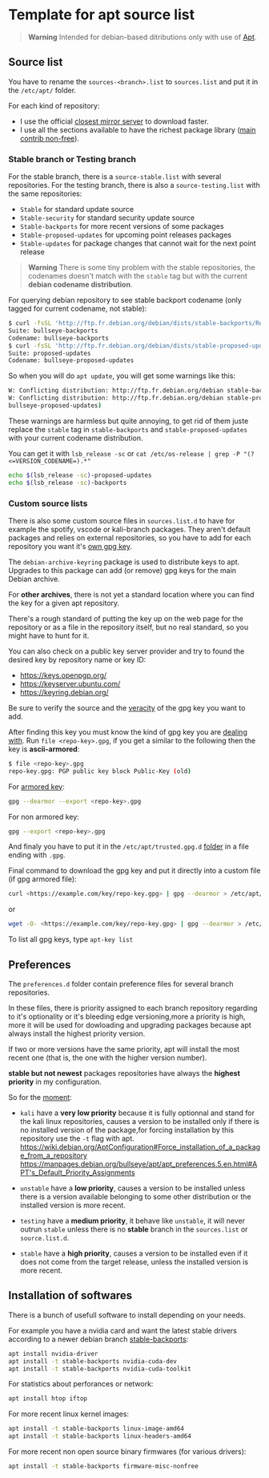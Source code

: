 # Template for apt source list

> **Warning**
> Intended for debian-based ditributions only with use of [Apt](https://en.wikipedia.org/wiki/APT_(software)).

## Source list

You have to rename the `sources-<branch>.list` to `sources.list` and put it in the `/etc/apt/` folder.

For each kind of repository:

- I use the official [closest mirror server](https://www.debian.org/mirror/list) to download faster.
- I use all the sections available to have the richest package library ([main contrib non-free](https://wiki.debian.org/SourcesList#Component)).

### Stable branch or Testing branch

For the stable branch, there is a `source-stable.list` with several repositories.
For the testing branch, there is also a `source-testing.list` with the same repositories:

- `Stable` for standard update source
- `Stable-security` for standard security update source
- `Stable-backports` for more recent versions of some packages
- `Stable-proposed-updates` for upcoming point releases packages
- `Stable-updates` for package changes that cannot wait for the next point release

> **Warning**
> There is some tiny problem with the stable repositories, the codenames doesn't match with the `stable` tag but with the current **debian codename distribution**.

For querying debian repository to see stable backport codename (only tagged for current codename, not stable):

```bash
$ curl -fsSL 'http://ftp.fr.debian.org/debian/dists/stable-backports/Release' | grep -E '^Suite|^Codename'
Suite: bullseye-backports
Codename: bullseye-backports
$ curl -fsSL 'http://ftp.fr.debian.org/debian/dists/stable-proposed-updates/Release' | grep -E '^Suite|^Codename'
Suite: proposed-updates
Codename: bullseye-proposed-updates
```

So when you will do `apt update`, you will get some warnings like this:

```bash
W: Conflicting distribution: http://ftp.fr.debian.org/debian stable-backports InRelease (expected stable-backports but got bullseye-backports)
W: Conflicting distribution: http://ftp.fr.debian.org/debian stable-proposed-updates InRelease (expected stable-proposed-updates but got 
bullseye-proposed-updates)
```

These warnings are harmless but quite annoying, to get rid of them juste replace the `stable` tag in `stable-backports` and `stable-proposed-updates` with your current codename distribution.

You can get it with `lsb_release -sc` or `cat /etc/os-release | grep -P "(?<=VERSION_CODENAME=).*"`

```bash
echo $(lsb_release -sc)-proposed-updates
echo $(lsb_release -sc)-backports
```

### Custom source lists

There is also some custom source files in `sources.list.d` to have for example the  spotify, vscode or kali-branch packages.
They aren't default packages and relies on external repositories, so you have to add  for each repository you want it's [own gpg key](https://wiki.debian.org/SecureApt#How_to_find_and_add_a_key).

The `debian-archive-keyring` package is used to distribute keys to apt. Upgrades to this package can add (or remove) gpg keys for the main Debian archive.

For **other archives**, there is not yet a standard location where you can find the key for a given apt repository.

There's a rough standard of putting the key up on the web page for the repository or as a file in the repository itself, but no real standard, so you might have to hunt for it.

You can also check on a public key server provider and try to found the desired key by repository name or key ID:

- <https://keys.openpgp.org/>
- <https://keyserver.ubuntu.com/>
- <https://keyring.debian.org/>

Be sure to verify the source and the [veracity](https://wiki.debian.org/SecureApt#How_to_tell_if_the_key_is_safe) of the gpg key you want to add.

After finding this key you must know the kind of gpg key you are [dealing with](https://www.linuxuprising.com/2021/01/apt-key-is-deprecated-how-to-add.html).
Run `file <repo-key>.gpg`, if you get a similar to the following then the key is **ascii-armored**:

```bash
$ file <repo-key>.gpg
repo-key.gpg: PGP public key block Public-Key (old)
```

For [armored key](https://manpages.debian.org/stable/gpg/gpg.1.en.html#dearmor):

```bash
gpg --dearmor --export <repo-key>.gpg
```

For non armored key:

```bash
gpg --export <repo-key>.gpg
```

And finaly you have to put it in the `/etc/apt/trusted.gpg.d` [folder](https://wiki.debian.org/SecureApt#Basic_concepts) in a file ending with `.gpg`.

Final command to download the gpg key and put it directly into a custom file (if gpg armored file):

```bash
curl <https://example.com/key/repo-key.gpg> | gpg --dearmor > /etc/apt/trusted.gpg.d/<desired_repository_name>.gpg
```

or

```bash
wget -O- <https://example.com/key/repo-key.gpg> | gpg --dearmor > /etc/apt/trusted.gpg.d/<desired_repository_name>.gpg
```

To list all gpg keys, type `apt-key list`

## Preferences

The `preferences.d` folder contain preference files for several branch repositories.

In these files, there is priority assigned to each branch repository regarding to it's optionality or it's bleeding edge versioning,more a priority is high, more it will be used for dowloading and upgrading packages because apt always install the highest priority version.

If two or more versions have the same priority, apt will install the most recent one (that is, the one with the higher version number).

**stable but not newest** packages repositories have always the **highest priority** in my configuration.

So for the [moment](https://manpages.debian.org/bullseye/apt/apt_preferences.5.en.html#How_APT_Interprets_Priorities):

- `kali` have a **very low priority** because it is fully optionnal and stand for the kali linux repositories, causes a version to be installed only if there is no installed version of the package,for forcing installation by this repository use the `-t` flag with apt.  
<https://wiki.debian.org/AptConfiguration#Force_installation_of_a_package_from_a_repository>
<https://manpages.debian.org/bullseye/apt/apt_preferences.5.en.html#APT's_Default_Priority_Assignments>

- `unstable` have a **low priority**, causes a version to be installed unless there is a version available belonging to some other distribution or the installed version is more recent.

- `testing` have a **medium priority**, it behave like `unstable`, it will never outrun `stable` unless there is no **stable** branch in the `sources.list` or `source.list.d`.

- `stable` have a **high priority**, causes a version to be installed even if it does not come from the target release, unless the installed version is more recent.
  
## Installation of softwares

There is a bunch of usefull software to install depending on your needs.

For example you have a nvidia card and want the latest stable drivers according to a newer debian branch [stable-backports](https://wiki.debian.org/Backports):

```bash
apt install nvidia-driver
apt install -t stable-backports nvidia-cuda-dev
apt install -t stable-backports nvidia-cuda-toolkit
```

For statistics about perforances or network:

```bash
apt install htop iftop
```

For more recent linux kernel images:

```bash
apt install -t stable-backports linux-image-amd64
apt install -t stable-backports linux-headers-amd64
```

For more recent non open source binary firmwares (for various drivers):

```bash
apt install -t stable-backports firmware-misc-nonfree
```
